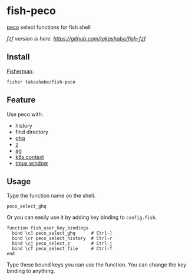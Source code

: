 # fish-peco

[peco](https://github.com/peco/peco) select functions for fish shell

*fzf version is here. https://github.com/takashabe/fish-fzf*

## Install

[Fisherman](https://github.com/fisherman/fisherman):

```fish
fisher takashabe/fish-peco
```

## Feature

Use peco with:

* history
* find directory
* [ghq](https://github.com/motemen/ghq)
* [z](https://github.com/fisherman/z)
* [ag](https://github.com/ggreer/the_silver_searcher)
* [k8s context](https://kubernetes.io/docs/reference/generated/kubectl/kubectl-commands#config)
* [tmux window](http://man.openbsd.org/OpenBSD-current/man1/tmux.1#list-windows)

## Usage

Type the function name on the shell.

```fish
peco_select_ghq
```

Or you can easily use it by adding key binding to `config.fish`.

```fish
function fish_user_key_bindings
  bind \c] peco_select_ghq      # Ctrl-]
  bind \cr peco_select_history  # Ctrl-r
  bind \cj peco_select_z        # Ctrl-j
  bind \cf peco_select_file     # Ctrl-f
end
```

Type these bound keys you can use the function. You can change the key binding to anything.
